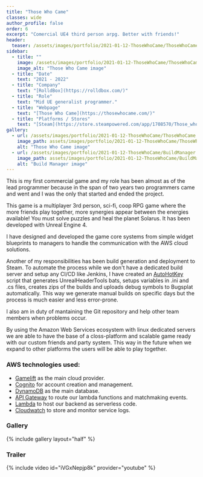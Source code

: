 ```yaml
---
title: "Those Who Came"
classes: wide
author_profile: false
order: 6
excerpt: "Comercial UE4 third person arpg. Better with friends!"
header:
  teaser: /assets/images/portfolio/2021-01-12-ThoseWhoCame/ThoseWhoCame.png
sidebar:
  - title: ""
    image: /assets/images/portfolio/2021-01-12-ThoseWhoCame/ThoseWhoCame.png
    image_alt: "Those Who Came image" 
  - title: "Date"
    text: "2021 - 2022"
  - title: "Company"
    text: "[RolldBox](https://rolldbox.com/)"
  - title: "Role"
    text: "Mid UE generalist programmer."
  - title: "Webpage"
    text: "[Those Who Came](https://thosewhocame.com/)"
  - title: "Platforms / Stores"
    text: "[Steam](https://store.steampowered.com/app/1708570/Those_who_Came/)"
gallery:
  - url: /assets/images/portfolio/2021-01-12-ThoseWhoCame/ThoseWhoCame.png
    image_path: assets/images/portfolio/2021-01-12-ThoseWhoCame/ThoseWhoCame.png
    alt: "Those Who Came image"
  - url: /assets/images/portfolio/2021-01-12-ThoseWhoCame/BuildManager.png
    image_path: assets/images/portfolio/2021-01-12-ThoseWhoCame/BuildManager.png
    alt: "Build Manager image"
---
```


This is my first commercial game and my role has been almost as of the lead programmer because in the span of two years two programmers came and went and I was the only that started and ended the project.  

This game is a multiplayer 3rd person, sci-fi, coop RPG game where the more friends play together, more synergies appear between the energies available! You must solve puzzles and heal the planet Solarus. It has been developed with Unreal Engine 4.  

I have designed and developed the game core systems from simple widget blueprints to managers to handle the communication with the AWS cloud solutions.  

Another of my responsibilities has been build generation and deployment to Steam. To automate the process while we don't have a dedicated build server and setup any CI/CD like Jenkins, I have created an [AutoHotKey](https://www.autohotkey.com/) script that generates UnrealHeaderTools bats, setups variables in .ini and .cs files, creates zips of the builds and uploads debug symbols to Bugsplat automatically. This way we generate manual builds on specific days but the process is much easier and less error-prone.  

I also am in duty of mantaining the Git repository and help other team members when problems occur.  

By using the Amazon Web Services ecosystem with linux dedicated servers we are able to have the base of a closs-platform and scalable game ready with our custom friends and party system. This way in the future when we expand to other platforms the users will be able to play together.  

### AWS technologies used:
- [Gamelift](https://aws.amazon.com/gamelift/) as the main cloud provider.
- [Cognito](https://aws.amazon.com/cognito/) for account creation and management.
- [DynamoDB](https://aws.amazon.com/dynamodb/) as the main database.
- [API Gateway](https://aws.amazon.com/api-gateway/) to route our lambda functions and matchmaking events.
- [Lambda](https://aws.amazon.com/lambda/) to host our backend as serverless code.
- [Cloudwatch](https://aws.amazon.com/cloudwatch/) to store and monitor service logs.

### Gallery
{% include gallery layout="half" %}

### Trailer
{% include video id="iVGxNepjp8k" provider="youtube" %}